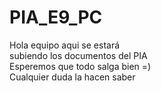 # PIA_E9_PC
                                         
Hola equipo aqui se estará         
subiendo los documentos del PIA          
Esperemos que todo salga bien =)         
Cualquier duda la hacen saber             
